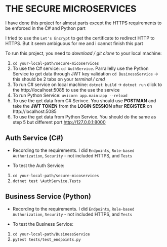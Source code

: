 # THE SECURE MICROSERVICES

I have done this project for almost parts except the HTTPS requirements to be enforced in the C# and Python part

I tried to use the `Let's Encrypt` to get the certificate to redirect HTTP to HTTPS. But it seem ambiguous for me and i cannot finish this part

To run this project, you need to *download / git clone* to your local machine:
1. `cd your-local-path/secure-micoservices`
2. To use the C# service: `cd AuthService`. Parrallelly use the Python Service to get data through JWT key validation `cd BusinessService`
-> this should be 2 tabs on your *terminal / cmd*
3. To run C# service on local machine: `dotnet build` -> `dotnet run` click to the http://localhost:5085 to use the use the service
4. To run Python Service: `uvicorn app.main:app --reload`
5. To use the get data from C# Serivce. You should use **POSTMAN** and take the **JWT TOKEN** from the **LOGIN SESSION** after **REGISTER** on http://localhost:5085
6. To use the get data from Python Service. You should do the same as step 5 but different port  http://127.0.0.1:8000



## Auth Service (C#)
- Recording to the requirements. I did `Endpoints`, `Role-based Authorization`, `Security` - not included HTTPS, and `Tests`

- To test the Auth Service:
1. `cd your-local-path/secure-micoservices`
2. `dotnet test \AuthService.Tests`

## Business Service (Python)
- Recording to the requirements. I did `Endpoints`, `Role-based Authorization`, `Security` - not included HTTPS, and `Tests`

- To test the Business Service:
1. `cd your-local-path/BusinessService`
2. `pytest tests/test_endpoints.py`







